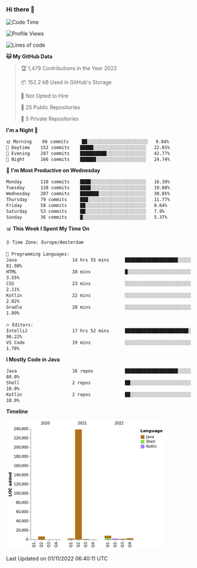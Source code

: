 ### Hi there 👋


<!--START_SECTION:waka-->
![Code Time](http://img.shields.io/badge/Code%20Time-2%2C580%20hrs%205%20mins-blue)

![Profile Views](http://img.shields.io/badge/Profile%20Views-0-blue)

![Lines of code](https://img.shields.io/badge/From%20Hello%20World%20I%27ve%20Written-263%20Thousand%20lines%20of%20code-blue)

**🐱 My GitHub Data** 

> 🏆 1,479 Contributions in the Year 2022
 > 
> 📦 152.2 kB Used in GitHub's Storage 
 > 
> 🚫 Not Opted to Hire
 > 
> 📜 25 Public Repositories 
 > 
> 🔑 5 Private Repositories  
 > 
**I'm a Night 🦉** 

```text
🌞 Morning    66 commits     ██░░░░░░░░░░░░░░░░░░░░░░░   9.84% 
🌆 Daytime    152 commits    █████░░░░░░░░░░░░░░░░░░░░   22.65% 
🌃 Evening    287 commits    ██████████░░░░░░░░░░░░░░░   42.77% 
🌙 Night      166 commits    ██████░░░░░░░░░░░░░░░░░░░   24.74%

```
📅 **I'm Most Productive on Wednesday** 

```text
Monday       110 commits    ████░░░░░░░░░░░░░░░░░░░░░   16.39% 
Tuesday      128 commits    ████░░░░░░░░░░░░░░░░░░░░░   19.08% 
Wednesday    207 commits    ███████░░░░░░░░░░░░░░░░░░   30.85% 
Thursday     79 commits     ███░░░░░░░░░░░░░░░░░░░░░░   11.77% 
Friday       58 commits     ██░░░░░░░░░░░░░░░░░░░░░░░   8.64% 
Saturday     53 commits     ██░░░░░░░░░░░░░░░░░░░░░░░   7.9% 
Sunday       36 commits     █░░░░░░░░░░░░░░░░░░░░░░░░   5.37%

```


📊 **This Week I Spent My Time On** 

```text
⌚︎ Time Zone: Europe/Amsterdam

💬 Programming Languages: 
Java                     14 hrs 55 mins      ████████████████████░░░░░   81.98% 
HTML                     38 mins             █░░░░░░░░░░░░░░░░░░░░░░░░   3.55% 
CSS                      23 mins             ░░░░░░░░░░░░░░░░░░░░░░░░░   2.11% 
Kotlin                   22 mins             ░░░░░░░░░░░░░░░░░░░░░░░░░   2.02% 
Gradle                   20 mins             ░░░░░░░░░░░░░░░░░░░░░░░░░   1.89%

🔥 Editors: 
IntelliJ                 17 hrs 52 mins      ████████████████████████░   98.22% 
VS Code                  19 mins             ░░░░░░░░░░░░░░░░░░░░░░░░░   1.78%

```

**I Mostly Code in Java** 

```text
Java                     16 repos            ████████████████████░░░░░   80.0% 
Shell                    2 repos             ██░░░░░░░░░░░░░░░░░░░░░░░   10.0% 
Kotlin                   2 repos             ██░░░░░░░░░░░░░░░░░░░░░░░   10.0%

```


**Timeline**

![Chart not found](https://raw.githubusercontent.com/powercasgamer/powercasgamer/master/charts/bar_graph.png) 


 Last Updated on 01/11/2022 06:40:11 UTC
<!--END_SECTION:waka-->
